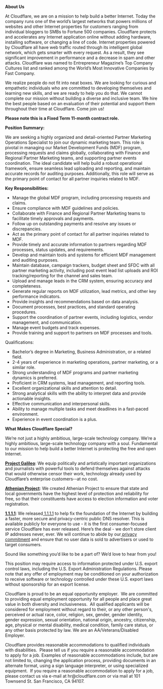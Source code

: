 <div class="content-intro">
	<div><strong>About Us</strong></div>
	<div>
		<p>At Cloudflare, we are on a mission to help build a better Internet. Today the company runs one of the world’s largest networks that powers millions of websites and other Internet properties for customers ranging from individual bloggers to SMBs to Fortune 500 companies. Cloudflare protects and accelerates any Internet application online without adding hardware, installing software, or changing a line of code. Internet properties powered by Cloudflare all have web traffic routed through its intelligent global network, which gets smarter with every request. As a result, they see significant improvement in performance and a decrease in spam and other attacks. Cloudflare was named to Entrepreneur Magazine’s Top Company Cultures list and ranked among the World’s Most Innovative Companies by Fast Company.&nbsp;</p>
		<p><span style="font-weight: 400;">We realize people do not fit into neat boxes. We are looking for curious and empathetic individuals who are committed to developing themselves and learning new skills, and we are ready to help you do that. We cannot complete our mission without building a diverse and inclusive team. We hire the best people based on an evaluation of their potential and support them throughout their time at Cloudflare. Come join us!&nbsp;</span></p>
	</div>
</div>
<p><strong>Please note this is a Fixed Term 11-month contract role.</strong></p>
<p><strong>Position Summary:</strong></p>
<p>We are seeking a highly organized and detail-oriented Partner Marketing Operations Specialist to join our dynamic marketing team. This role is pivotal in managing our Market Development Funds (MDF) program, processing requests and claims globally, collaborating with Finance and Regional Partner Marketing teams, and supporting partner events coordination. The ideal candidate will help build a robust operational framework, ensure seamless lead uploading and reporting, and maintain accurate records for auditing purposes. Additionally, this role will serve as the primary point of contact for all partner inquiries related to MDF.</p>
<p><strong>Key Responsibilities:</strong></p>
<ul>
	<li>Manage the global MDF program, including processing requests and claims.</li>
	<li>Ensure compliance with MDF guidelines and policies.</li>
	<li>Collaborate with Finance and Regional Partner Marketing teams to facilitate timely approvals and payments.</li>
	<li>Follow up on outstanding payments and resolve any issues or discrepancies.</li>
	<li>Act as the primary point of contact for all partner inquiries related to MDF.</li>
	<li>Provide timely and accurate information to partners regarding MDF processes, status updates, and requirements.</li>
	<li>Develop and maintain tools and systems for efficient MDF management and auditing purposes.</li>
	<li>Maintain database, campaign trackers, budget sheet and SFDC with all partner marketing activity, including post event lead list uploads and ROI tracking/reporting for the channel and sales team.</li>
	<li>Upload and manage leads in the CRM system, ensuring accuracy and completeness.</li>
	<li>Generate regular reports on MDF utilization, lead metrics, and other key performance indicators.</li>
	<li>Provide insights and recommendations based on data analysis.</li>
	<li>Document processes, best practices, and standard operating procedures.</li>
	<li>Support the coordination of partner events, including logistics, vendor management, and communication.</li>
	<li>Manage event budgets and track expenses.</li>
	<li>Provide training and support to partners on MDF processes and tools.</li>
</ul>
<p>Qualifications:</p>
<ul>
	<li>Bachelor’s degree in Marketing, Business Administration, or a related field.</li>
	<li>2-4 years of experience in marketing operations, partner marketing, or a similar role.</li>
	<li>Strong understanding of MDF programs and partner marketing dynamics is preferred.</li>
	<li>Proficient in CRM systems, lead management, and reporting tools.</li>
	<li>Excellent organizational skills and attention to detail.</li>
	<li>Strong analytical skills with the ability to interpret data and provide actionable insights.</li>
	<li>Effective communication and interpersonal skills.</li>
	<li>Ability to manage multiple tasks and meet deadlines in a fast-paced environment.</li>
	<li>Experience in event coordination is a plus.</li>
</ul>
<div class="content-conclusion">
	<p><strong>What Makes Cloudflare Special?</strong></p>
	<p><span style="font-weight: 400;">We’re not just a highly ambitious, large-scale technology company. We’re a highly ambitious, large-scale technology company with a soul. Fundamental to our mission to help build a better Internet is protecting the free and open Internet.</span></p>
	<p><a href="https://blog.cloudflare.com/protecting-free-expression-online/"><strong>Project Galileo</strong></a><span style="font-weight: 400;">: We equip politically and artistically important organizations and journalists with powerful tools to defend themselves against attacks that would otherwise censor their work, technology already used by Cloudflare’s enterprise customers--at no cost.</span></p>
	<p><strong><a href="https://www.cloudflare.com/athenian/">Athenian Project</a></strong><span style="font-weight: 400;">: We created Athenian Project to ensure that state and local governments have the highest level of protection and reliability for free, so that their constituents have access to election information and voter registration.</span></p>
	<p><a href="https://1.1.1.1/"><strong>1.1.1.1</strong></a><span style="font-weight: 400;">: We released</span><a href="https://1.1.1.1/"> <span style="font-weight: 400;">1.1.1.1</span></a><span style="font-weight: 400;"> to help fix the foundation of the Internet by building a faster, more secure and privacy-centric public DNS resolver. This is available publicly for everyone to use - it is the first consumer-focused service Cloudflare has ever released. Here’s the deal - we don’t store client IP addresses never, ever. We will continue to abide by our</span><a href="https://developers.cloudflare.com/1.1.1.1/privacy/public-dns-resolver"> privacy commitment</a><span style="font-weight: 400;"> and ensure that no user data is sold to advertisers or used to target consumers.</span></p>
	<p><span style="font-weight: 400;">Sound like something you’d like to be a part of? We’d love to hear from you!</span></p>
	<p><span style="font-weight: 400;">This position may require access to information protected under U.S. export control laws, including the U.S. Export Administration Regulations. Please note that any offer of employment may be conditioned on your authorization to receive software or technology controlled under these U.S. export laws without sponsorship for an export license.</span></p>
	<p><span style="font-weight: 400;">Cloudflare is proud to be an equal opportunity employer. &nbsp;We are committed to providing equal employment opportunity for all people and place great value in both diversity and inclusiveness. &nbsp;All qualified applicants will be considered for employment without regard to their, or any other person's, perceived or actual</span> <span style="font-weight: 400;">race, color, religion, sex, gender, gender identity, gender expression, sexual orientation, national origin, ancestry, citizenship, age, physical or mental disability, medical condition, family care status, or any other basis protected by law. </span><span style="font-weight: 400;">We are an AA/Veterans/Disabled Employer.</span></p>
	<p><span style="font-weight: 400;">Cloudflare provides reasonable accommodations to qualified individuals with disabilities. &nbsp;Please tell us if you require a reasonable accommodation to apply for a job. Examples of reasonable accommodations include, but are not limited to, changing the application process, providing documents in an alternate format, using a sign language interpreter, or using specialized equipment. &nbsp;If you require a reasonable accommodation to apply for a job, please contact us via e-mail at </span><span style="font-weight: 400;">hr@cloudflare.com</span><span style="font-weight: 400;"> or via mail at 101 Townsend St. San Francisco, CA 94107.</span></p>
</div>